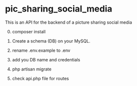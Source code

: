 # pic_sharing_social_media
This is an API for the backend of a picture sharing social media

0) composer install

1) Create a schema (DB) on your MySQL.

2) rename .env.example to .env

3) add you DB name and credentials

4) php artisan migrate

5) check api.php file for routes
